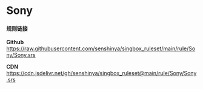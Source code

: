 # Sony

#### 规则链接

**Github**
https://raw.githubusercontent.com/senshinya/singbox_ruleset/main/rule/Sony/Sony.srs

**CDN**
https://cdn.jsdelivr.net/gh/senshinya/singbox_ruleset@main/rule/Sony/Sony.srs